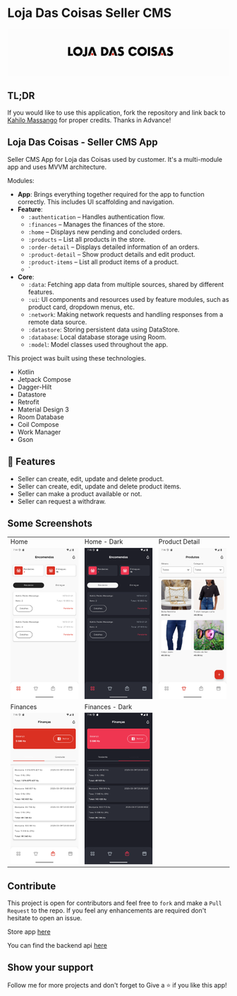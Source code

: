 ﻿<h1 >Loja Das Coisas Seller CMS</h1>

![home](images/loja-das-coisas-banner.png)

## TL;DR

If you would like to use this application, fork the repository and link back
to [Kahilo Massango](https://github.com/KahiloMassango) for proper credits. Thanks in Advance!

## Loja Das Coisas - Seller CMS App
Seller CMS App for Loja das Coisas used by customer.
It's a multi-module app and uses MVVM architecture.

Modules:

- **App**: Brings everything together required for the app to function correctly. This includes UI
  scaffolding and navigation.
- **Feature**:
    - `:authentication` – Handles authentication flow.
    - `:finances` – Manages the finances of the store.
    - `:home` – Displays new pending and concluded orders.
    - `:products` – List all products in the store.
    - `:order-detail` – Displays detailed information of an orders.
    - `:product-detail` – Show product details and edit product.
    - `:product-items` – List all product items of a product.
    - `
- **Core**:
    - `:data`: Fetching app data from multiple sources, shared by different features.
    - `:ui`: UI components and resources used by feature modules, such as product card, dropdown
      menus, etc.
    - `:network`: Making network requests and handling responses from a remote data source.
    - `:datastore`: Storing persistent data using DataStore.
    - `:database`: Local database storage using Room.
    - `:model`: Model classes used throughout the app.

This project was built using these technologies.

- Kotlin
- Jetpack Compose
- Dagger-Hilt
- Datastore
- Retrofit
- Material Design 3
- Room Database
- Coil Compose
- Work Manager
- Gson

## 🤩 Features

- Seller can create, edit, update and delete product.
- Seller can create, edit, update and delete product items.
- Seller can make a product available or not.
- Seller can request a withdraw.

## Some Screenshots

<table>
 <tr>
   <td center >Home</td>
   <td center >Home - Dark</td>
   <td center >Product Detail</td>
 </tr>

 <tr>
   <td width="33.33%"><img src="./images/home.png"  alt="Home"></td>
   <td width="33.33%"><img src="./images/home-dark.png" alt="Home - Dark"></td>
   <td width="33.33%"><img src="images/products.png" alt="Product Detail"></td>
 </tr> 
 <tr>
   <td center >Finances</td>
   <td center >Finances - Dark</td>
 </tr>
<tr>
   <td width="33.33%"><img src="./images/finances.png" alt="Finances"></td>
   <td width="33.33%"><img src="images/finances-dark.png" alt="Finances - Dark"></td>
 </tr> 
</table>

## Contribute

This project is open for contributors and feel free to `fork` and make a `Pull Request` to the repo.
If you feel any enhancements are required don't hesitate to open an issue.

Store app [here](https://github.com/KahiloMassango/loja-das-coisas-app)

You can find the backend api [here](https://github.com/KahiloMassango/loja-das-coisas-api)

## Show your support

Follow me for more projects and don't forget to Give a ⭐ if you like this app!
